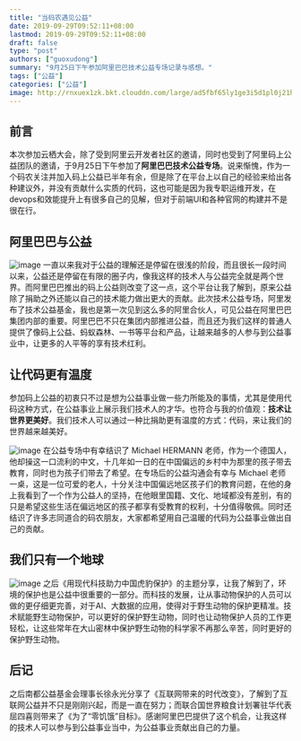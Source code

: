 ```yaml
---
title: "当码农遇见公益"
date: 2019-09-29T09:52:11+08:00
lastmod: 2019-09-29T09:52:11+08:00
draft: false
type: "post"
authors: ["guoxudong"]
summary: "9月25日下午参加阿里巴巴技术公益专场记录与感想。"
tags: ["公益"]
categories: ["公益"]
image: http://rnxuex1zk.bkt.clouddn.com/large/ad5fbf65ly1ge3i5d1pl0j21hc0zkwr2.jpg
---
```


## 前言

本次参加云栖大会，除了受到阿里云开发者社区的邀请，同时也受到了阿里码上公益团队的邀请，于9月25日下午参加了**阿里巴巴技术公益专场**。说来惭愧，作为一个码农关注并加入码上公益已半年有余，但是除了在平台上以自己的经验来给出各种建议外，并没有贡献什么实质的代码，这也可能是因为我专职运维开发，在devops和效能提升上有很多自己的见解，但对于前端UI和各种官网的构建并不是很在行。

## 阿里巴巴与公益

![image](http://rnxuex1zk.bkt.clouddn.com/large/ad5fbf65gy1g7gdc2nfg5j21z819i4qv.jpg)
一直以来我对于公益的理解还是停留在很浅的阶段，而且很长一段时间以来，公益还是停留在有限的圈子内，像我这样的技术人与公益完全就是两个世界。而阿里巴巴推出的码上公益则改变了这一点，这个平台让我了解到，原来公益除了捐助之外还能以自己的技术能力做出更大的贡献。此次技术公益专场，阿里发布了技术公益基金，我也是第一次见到这么多的阿里合伙人，可见公益在阿里巴巴集团内部的重要。阿里巴巴不只在集团内部推进公益，而且还为我们这样的普通人提供了像码上公益、蚂蚁森林、一书等平台和产品，让越来越多的人参与到公益事业中，让更多的人平等的享有技术红利。

## 让代码更有温度

参加码上公益的初衷只不过是想为公益事业做一些力所能及的事情，尤其是使用代码这种方式，在公益事业上展示我们技术人的才华。也符合与我的价值观：**技术让世界更美好**。我们技术人可以通过一种比捐助更有温度的方式：代码，来让我们的世界越来越美好。

![image](http://rnxuex1zk.bkt.clouddn.com/large/ad5fbf65gy1g7g8ywqxu5j21z01b87wp.jpg)
在公益专场中有幸结识了 Michael HERMANN 老师，作为一个德国人，他却操这一口流利的中文，十几年如一日的在中国偏远的乡村中为那里的孩子带去教育，同时也为孩子们带去了希望。在专场后的公益沟通会有幸与 Michael 老师一桌，这是一位可爱的老人，十分关注中国偏远地区孩子们的教育问题，在他的身上我看到了一个作为公益人的坚持，在他眼里国籍、文化、地域都没有差别，有的只是希望这些生活在偏远地区的孩子都享有受教育的权利，十分值得敬佩。同时还结识了许多志同道合的码农朋友，大家都希望用自己温暖的代码为公益事业做出自己的贡献。

## 我们只有一个地球

![image](http://rnxuex1zk.bkt.clouddn.com/large/ad5fbf65gy1g7ge105htyj21z419mqvb.jpg)
之后《用现代科技助力中国虎豹保护》的主题分享，让我了解到了，环境的保护也是公益中很重要的一部分。而科技的发展，让从事动物保护的人员可以做的更仔细更完善，对于AI、大数据的应用，使得对于野生动物的保护更精准。技术赋能野生动物保护，可以更好的保护野生动物，同时也让动物保护人员的工作更轻松，让这些常年在大山密林中保护野生动物的科学家不再那么辛苦，同时更好的保护野生动物。

## 后记

之后南都公益基金会理事长徐永光分享了《互联网带来的时代改变》，了解到了互联网公益并不只是刚刚兴起，而是一直在努力；而联合国世界粮食计划署驻华代表屈四喜则带来了《为了“零饥饿”目标》。感谢阿里巴巴提供了这个机会，让我这样的技术人可以参与到公益事业当中，为公益事业贡献出自己的力量。
